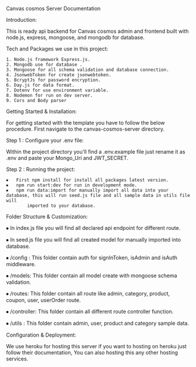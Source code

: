 
Canvas cosmos Server Documentation


Introduction: 

This is ready api backend for Canvas cosmos admin and frontend built with node.js, express, mongoose, and mongodb for database. 


Tech and Packages we use in this project:

    1. Node.js framework Express.js.
    2. Mongodb use for database .
    3. Mongoose for all schema validation and database connection.
    4. JsonwebToken for create jsonwebtoken.
    5. BcryptJs for password encryption.
    6. Day.js for data format.
    7. Dotenv for use environment variable.
    8. Nodemon for run on dev server.
    9. Cors and Body parser

Getting Started & Installation:

For getting started with the template you have to follow the below procedure. First navigate to the canvas-cosmos-server directory.

Step 1 : Configure your .env file:

Within the project directory you'll find a .env.example file just rename it as .env and paste your Mongo_Uri and JWT_SECRET.

Step 2 : Running the project:

    ⦁	First npm install for install all packages latest version.
    ⦁	npm run start:dev for run in development mode.
    ⦁	npm run data:import for manually import all data into your database, this will run seed.js file and all sample data in utils file will
            imported to your database.


Folder Structure & Customization:

⦁   In index.js file you will find all declared api endpoint for different route.

⦁   In seed.js file you will find all created model for manually imported into database.

⦁   /config : This folder contain auth for signInToken, isAdmin and isAuth middleware.

⦁   /models: This folder contain all model create with mongoose schema validation.

⦁   /routes: This folder contain all route like admin, category, product, coupon, user, userOrder route. 

⦁  /controller: This folder contain all different route controller function.

⦁  /utils : This folder contain admin, user, product and category sample data.



Configuration & Deployment:

We use heroku for hosting this server if you want to hosting on heroku just follow their documentation, You can also hosting this any other hosting services.